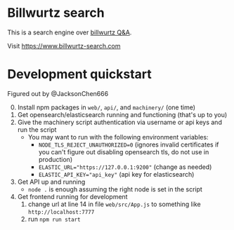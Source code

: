 # Billwurtz search


This is a search engine over [billwurtz Q&A](https://billwurtz.com/questions/questions.html).

Visit https://www.billwurtz-search.com

# Development quickstart
Figured out by @JacksonChen666

0. Install npm packages in `web/`, `api/`, and `machinery/` (one time)
1. Get opensearch/elasticsearch running and functioning (that's up to you)
2. Give the machinery script authentication via username or api keys and run the script
    - You may want to run with the following environment variables:
        - `NODE_TLS_REJECT_UNAUTHORIZED=0` (ignores invalid certificates if you can't figure out disabling opensearch tls, do not use in production)
        - `ELASTIC_URL="https://127.0.0.1:9200"` (change as needed)
        - `ELASTIC_API_KEY="api_key"` (api key for elasticsearch)
3. Get API up and running
    - `node .` is enough assuming the right node is set in the script
4. Get frontend running for development
    1. change url at line 14 in file `web/src/App.js` to something like `http://localhost:7777`
    2. run `npm run start`

